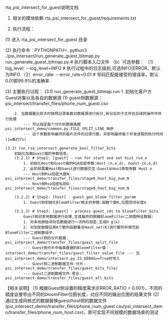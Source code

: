 
<!-- Copyright 2020, Tencent Inc. -->
<!-- Author: joyesjiang@tencent.com -->


rta_psi_intersect_for_guest说明文档

1. 相关的模块依赖
rta_psi_intersect_for_guest/requirements.txt


2. 执行流程：

(1) 进入 rta_psi_intersect_for_guest 目录

(2) 执行命令：PYTHONPATH=. python3 ./psi_intersect/run_generate_guest_bitmap.py
    run_generate_guest_bitmap.py # 执行脚本入口文件
    （b）可选参数：
        （1）log_level: --log_level=INFO # 执行过程中的日志级别,可选INFO|ERROR，默认为INFO
        （2）error_rate: --error_rate=0.01 # 号码匹配能接受的错误率，默认0.01即99.9%的准确率

(3) 主要执行过程：
    (3.1) run_generate_guest_bitmap.run
        1. 初始化客户方Guest对象以及各自的数据源
            (1) guest侧数据源：psi_intersect/transfer_files/phone_num_guest.csv

        2. 当数据量比较大时按照记录条数对数据源进行拆分,拆分后的子文件在后续的操作中并行处理
            --- 可以指定每个分片的数据条数  psi_intersect_demo/common.py.FILE_SPLIT_LINE_NUM
            --- 这个参数影响最终的每片文件的记录行数，并影响最终每个并发进程的执行时间(1w条约7s)

    (3.2) run_rsa_intersect.generate_bool_filter_bits
        初始化加载Guest端的参数信息:
        (3.2.1) # Step1: [guest] - run for start and set hist_rsa_n
            1. 初始化Host和Guest端的RSA加密参数:Host-(n,e,d), Guest-(n,e,d)
            2. 此阶段需要Host和Guest进行数据交互:Guest从Host获取参数 Host.n
            --- Host侧Rsa加密大数N: psi_intersect_demo/transfer_files/stage0_host_big_num_N
            --- Host侧Rsa加密私钥D: psi_intersect_demo/transfer_files/stage0_host_big_num_N

        (3.2.2) # Step2: [host] - guest_gen_bloom_filter_param
            1. Guest侧初始化BloomFilter相关的参数:函数个数K,位图空间长度m
        
        (3.2.3) # Step3: [guest] - process guest_ids to bloomfilter_bits
            Guest侧对本地数据进行处理,生成最终的脱敏BloomFilter二部图特征数据:
            1. 对本地原始号码包数据进行一次Md5加密,生成H_g(x)
            2. 对加密数据应用K个散列函数集合Hash_set(K)进行散列并填充到BloomFilter二进制数组中.
            --- Guest侧的分片数据：psi_intersect_demo/transfer_files/guest_split_file
            --- Guest侧分片中每条数据的BloomFilter值：intersect_demo/transfer_files/guest_filter_value_file --- 当psi_intersect_demo/intersect.py.IS_DEBUG==True时写入
            --- Guest侧二进制数据文件-分片: psi_intersect_demo/transfer_files/guest_bits_file/
            --- Guest二进制数据文件-聚合: psi_intersect_demo/transfer_files/guest_all_bits

【相关说明】
(1) 根据Guest侧设置的精度需求(ERROR_RATIO = 0.001)，不同的精度会推导出不同的bloomFilter位图长度，对应不同的输出位图的结果文件
(2) 通过生成同格式的数据替换guest/host侧的数据文件(psi_intersect_demo/transfer_files/phone_num_guest.csv/psi_intersect_demo/transfer_files/phone_num_host.csv)，即可实现不同规模的数据场景的测试
